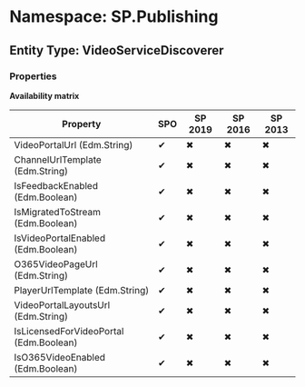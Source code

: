 # Namespace: SP.Publishing
## Entity Type: VideoServiceDiscoverer

### Properties

**Availability matrix**

Property | SPO | SP 2019 | SP 2016 | SP 2013
----------|-----|---------|---------|--------
VideoPortalUrl (Edm.String) | ✔ | ✖ | ✖ | ✖
ChannelUrlTemplate (Edm.String) | ✔ | ✖ | ✖ | ✖
IsFeedbackEnabled (Edm.Boolean) | ✔ | ✖ | ✖ | ✖
IsMigratedToStream (Edm.Boolean) | ✔ | ✖ | ✖ | ✖
IsVideoPortalEnabled (Edm.Boolean) | ✔ | ✖ | ✖ | ✖
O365VideoPageUrl (Edm.String) | ✔ | ✖ | ✖ | ✖
PlayerUrlTemplate (Edm.String) | ✔ | ✖ | ✖ | ✖
VideoPortalLayoutsUrl (Edm.String) | ✔ | ✖ | ✖ | ✖
IsLicensedForVideoPortal (Edm.Boolean) | ✔ | ✖ | ✖ | ✖
IsO365VideoEnabled (Edm.Boolean) | ✔ | ✖ | ✖ | ✖

